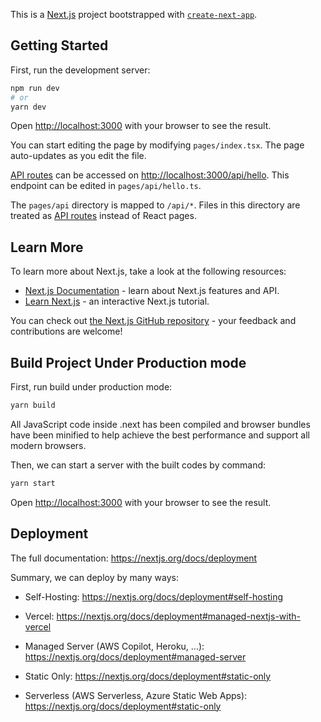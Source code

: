 This is a [Next.js](https://nextjs.org/) project bootstrapped with [`create-next-app`](https://github.com/vercel/next.js/tree/canary/packages/create-next-app).

## Getting Started

First, run the development server:

```bash
npm run dev
# or
yarn dev
```

Open [http://localhost:3000](http://localhost:3000) with your browser to see the result.

You can start editing the page by modifying `pages/index.tsx`. The page auto-updates as you edit the file.

[API routes](https://nextjs.org/docs/api-routes/introduction) can be accessed on [http://localhost:3000/api/hello](http://localhost:3000/api/hello). This endpoint can be edited in `pages/api/hello.ts`.

The `pages/api` directory is mapped to `/api/*`. Files in this directory are treated as [API routes](https://nextjs.org/docs/api-routes/introduction) instead of React pages.

## Learn More

To learn more about Next.js, take a look at the following resources:

- [Next.js Documentation](https://nextjs.org/docs) - learn about Next.js features and API.
- [Learn Next.js](https://nextjs.org/learn) - an interactive Next.js tutorial.

You can check out [the Next.js GitHub repository](https://github.com/vercel/next.js/) - your feedback and contributions are welcome!

## Build Project Under Production mode

First, run build under production mode:

```bash
yarn build
```

All JavaScript code inside .next has been compiled and browser bundles have been minified to help achieve the best performance and support all modern browsers.

Then, we can start a server with the built codes by command:
```bash
yarn start
```

Open [http://localhost:3000](http://localhost:3000) with your browser to see the result.


## Deployment
The full documentation: https://nextjs.org/docs/deployment

Summary, we can deploy by many ways: 
- Self-Hosting: https://nextjs.org/docs/deployment#self-hosting

- Vercel: https://nextjs.org/docs/deployment#managed-nextjs-with-vercel

- Managed Server (AWS Copilot, Heroku, ...):
https://nextjs.org/docs/deployment#managed-server

- Static Only:
https://nextjs.org/docs/deployment#static-only

- Serverless (AWS Serverless, Azure Static Web Apps):
https://nextjs.org/docs/deployment#static-only